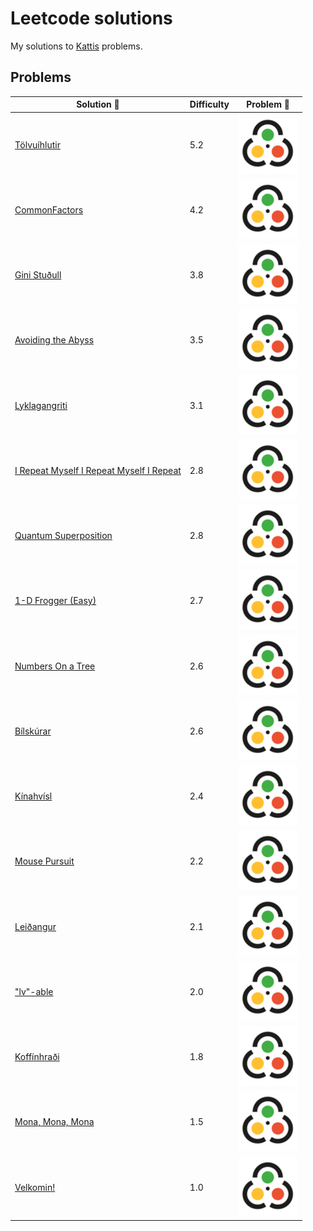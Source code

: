 # Leetcode solutions
My solutions to [Kattis]([https://open.kattis.com/](https://open.kattis.com/problems)) problems.

## Problems
| Solution :link: | Difficulty | Problem :link: |
| - | - | - |
| [Tölvuíhlutir](https://github.com/Mr-Seoul/Kattis_Problems/blob/main/Solutions/Tolvuihlutir.py) | 5.2 | [![:cat:](https://github.com/Mr-Seoul/Kattis_Problems/blob/main/Kattis.png)](https://open.kattis.com/problems/tolvuihlutir?tab=metadata) |
| [CommonFactors](https://github.com/Mr-Seoul/Kattis_Problems/blob/main/Solutions/Commonfactors.py) | 4.2 | [![:cat:](https://github.com/Mr-Seoul/Kattis_Problems/blob/main/Kattis.png)](https://open.kattis.com/problems/commonfactors) |
| [Gini Stuðull](https://github.com/Mr-Seoul/Kattis_Problems/blob/main/Solutions/Gini.py) | 3.8 | [![:cat:](https://github.com/Mr-Seoul/Kattis_Problems/blob/main/Kattis.png)](https://open.kattis.com/problems/ginistudull?tab=metadata) |
| [Avoiding the Abyss](https://github.com/Mr-Seoul/Kattis_Problems/blob/main/Solutions/AvoidingTheAbyss.py) | 3.5 | [![:cat:](https://github.com/Mr-Seoul/Kattis_Problems/blob/main/Kattis.png)](https://open.kattis.com/problems/avoidingtheabyss) |
| [Lyklagangriti](https://github.com/Mr-Seoul/Kattis_Problems/blob/main/Solutions/Lyklagangriti.cpp) | 3.1 | [![:cat:](https://github.com/Mr-Seoul/Kattis_Problems/blob/main/Kattis.png)](https://open.kattis.com/problems/lyklagangriti?tab=metadata) |
| [I Repeat Myself I Repeat Myself I Repeat](https://github.com/Mr-Seoul/Kattis_Problems/blob/main/Solutions/I%20Repeat%20Myself%20I%20Repeat%20Myself%20I%20Repeat.py) | 2.8 | [![:cat:](https://github.com/Mr-Seoul/Kattis_Problems/blob/main/Kattis.png)](https://open.kattis.com/problems/irepeatmyself?tab=metadata) |
| [Quantum Superposition](https://github.com/Mr-Seoul/Kattis_Problems/blob/main/Solutions/QuantumSuperposition.py) | 2.8 | [![:cat:](https://github.com/Mr-Seoul/Kattis_Problems/blob/main/Kattis.png)](https://open.kattis.com/problems/quantumsuperposition) |
| [1-D Frogger (Easy)](https://github.com/Mr-Seoul/Kattis_Problems/blob/main/Solutions/1dfroggereasy.py) | 2.7 | [![:cat:](https://github.com/Mr-Seoul/Kattis_Problems/blob/main/Kattis.png)](https://open.kattis.com/problems/1dfroggereasy?tab=metadata) |
| [Numbers On a Tree](https://github.com/Mr-Seoul/Kattis_Problems/blob/main/Solutions/NumbersOnATree.cpp) | 2.6 | [![:cat:](https://github.com/Mr-Seoul/Kattis_Problems/blob/main/Kattis.png)](https://open.kattis.com/problems/numbertree) |
| [Bílskúrar](https://github.com/Mr-Seoul/Kattis_Problems/blob/main/Solutions/Bilskurar.py) | 2.6 | [![:cat:](https://github.com/Mr-Seoul/Kattis_Problems/blob/main/Kattis.png)](https://open.kattis.com/problems/bilskurar) |
| [Kínahvísl](https://github.com/Mr-Seoul/Kattis_Problems/blob/main/Solutions/Kinahvisl.py) | 2.4 | [![:cat:](https://github.com/Mr-Seoul/Kattis_Problems/blob/main/Kattis.png)](https://open.kattis.com/problems/kinahvisl?tab=metadata) |
| [Mouse Pursuit](https://github.com/Mr-Seoul/Kattis_Problems/blob/main/Solutions/MousePursuit.cpp) | 2.2 | [![:cat:](https://github.com/Mr-Seoul/Kattis_Problems/blob/main/Kattis.png)](https://open.kattis.com/problems/mousepursuit) |
| [Leiðangur](https://github.com/Mr-Seoul/Kattis_Problems/blob/main/Solutions/Lei%C3%B0angur.py) | 2.1 | [![:cat:](https://github.com/Mr-Seoul/Kattis_Problems/blob/main/Kattis.png)](https://open.kattis.com/problems/leidangur?tab=metadata) |
| ["lv"-able](https://github.com/Mr-Seoul/Kattis_Problems/blob/main/Solutions/lvable.py) | 2.0 | [![:cat:](https://github.com/Mr-Seoul/Kattis_Problems/blob/main/Kattis.png)](https://open.kattis.com/problems/lvable?tab=metadata) |
| [Koffínhraði](https://github.com/Mr-Seoul/Kattis_Problems/blob/main/Solutions/Koffinhraoi.py) | 1.8 | [![:cat:](https://github.com/Mr-Seoul/Kattis_Problems/blob/main/Kattis.png)](https://open.kattis.com/problems/koffinhradi?tab=metadata) |
| [Mona, Mona, Mona](https://github.com/Mr-Seoul/Kattis_Problems/blob/main/Solutions/Mona%2CMona%2CMona.py) | 1.5 | [![:cat:](https://github.com/Mr-Seoul/Kattis_Problems/blob/main/Kattis.png)](https://open.kattis.com/problems/monamonamona?tab=metadata) |
| [Velkomin!](https://github.com/Mr-Seoul/Kattis_Problems/blob/main/Solutions/VELKOMIN!.cpp) | 1.0 | [![:cat:](https://github.com/Mr-Seoul/Kattis_Problems/blob/main/Kattis.png)](https://open.kattis.com/problems/velkomin?tab=metadata) |
